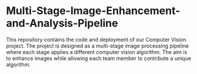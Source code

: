 # Multi-Stage-Image-Enhancement-and-Analysis-Pipeline
This repository contains the code and deployment of our Computer Vision project. The project is designed as a multi-stage image processing pipeline where each stage applies a different computer vision algorithm. The aim is to enhance images while allowing each team member to contribute a unique algorithm.
